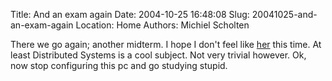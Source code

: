 Title: And an exam again
Date: 2004-10-25 16:48:08
Slug: 20041025-and-an-exam-again
Location: Home
Authors: Michiel Scholten

<p>There we go again; another midterm. I hope I don't feel like <a href="http://www.snoopy.com/comics/peanuts/archive/peanuts-20041022.html">her</a> this time. At least Distributed Systems is a cool subject. Not very trivial however. Ok, now stop configuring this pc and go studying stupid.</p>